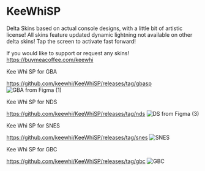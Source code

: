 # KeeWhiSP
Delta Skins based on actual console designs, with a little bit of artistic license!
All skins feature updated dynamic lightning not available on other delta skins!
Tap the screen to activate fast forward!

If you would like to support or request any skins! https://buymeacoffee.com/keewhi

Kee Whi SP for GBA

https://github.com/keewhi/KeeWhiSP/releases/tag/gbasp
![GBA from Figma (1)](https://github.com/keewhi/KeeWhiSP/assets/96317800/e8398f2c-0c4c-4bc1-b417-ddd914781f45)



Kee Whi SP for NDS

https://github.com/keewhi/KeeWhiSP/releases/tag/nds
![DS from Figma (3)](https://github.com/keewhi/KeeWhiSP/assets/96317800/a07db014-c6a9-4fd0-8f4a-fd394d7b3dfc)




Kee Whi SP for SNES

https://github.com/keewhi/KeeWhiSP/releases/tag/snes
![SNES](https://github.com/keewhi/KeeWhiSP/assets/96317800/baf78a64-bda0-4e41-b244-a3320d4b5290)



Kee Whi SP for GBC

https://github.com/keewhi/KeeWhiSP/releases/tag/gbc
![GBC](https://github.com/keewhi/KeeWhiSP/assets/96317800/3923af17-c54f-4ac5-ba48-e1dd278d504e)
